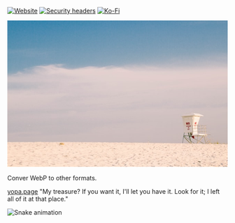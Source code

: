 [![Website][website-shield]][website-url]
[![Security headers][security-headers-shield]][security-headers-url]
[![Ko-Fi][kofi-shield]][kofi-url]

![yopa.page banner][banner]

Conver WebP to other formats.

[yopa.page][website-url] "My treasure? If you want it, I'll let you have it. Look for it; I left all of it at that place."

![Snake animation](https://github.com/ypark9/ypark9/blob/output/github-contribution-grid-snake.svg)

<!-- MARKDOWN LINKS & IMAGES -->
[website-shield]: https://img.shields.io/website?style=for-the-badge&url=https://www.yopa.page
[website-url]: https://www.yopa.page
[security-headers-shield]: https://img.shields.io/security-headers?style=for-the-badge&url=https://www.yopa.page
[security-headers-url]: https://securityheaders.com/?q=www.yopa.page&followRedirects=on
[kofi-shield]: https://img.shields.io/badge/Ko--fi-F16061?style=for-the-badge&logo=ko-fi&logoColor=white
[kofi-url]: https://ko-fi.com/yoonsoopark
[banner]: static/images/hZL49G.png
